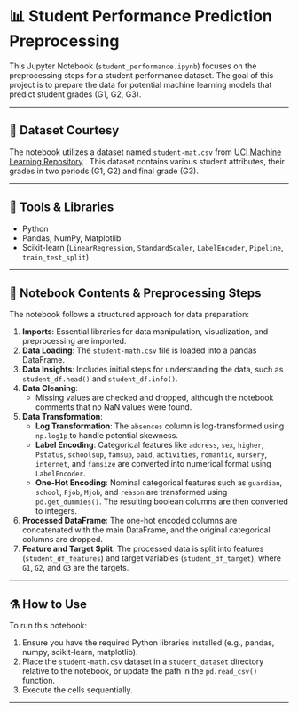# 📊 Student Performance Prediction Preprocessing 

This Jupyter Notebook (`student_performance.ipynb`) focuses on the preprocessing steps for a student performance dataset. The goal of this project is to prepare the data for potential machine learning models that predict student grades (G1, G2, G3).

---
## 🫡 Dataset Courtesy 
The notebook utilizes a dataset named `student-mat.csv` from [UCI Machine Learning Repository](https://archive.ics.uci.edu/dataset/320/student+performance) . This dataset contains various student attributes, their grades in two periods (G1, G2) and final grade (G3).

---
## 🔧 Tools & Libraries

- Python
- Pandas, NumPy, Matplotlib
- Scikit-learn (`LinearRegression`, `StandardScaler`, `LabelEncoder`, `Pipeline`, `train_test_split`)
  
---
## 🧪 Notebook Contents & Preprocessing Steps

The notebook follows a structured approach for data preparation:

1.  **Imports**: Essential libraries for data manipulation, visualization, and preprocessing are imported.
2.  **Data Loading**: The `student-math.csv` file is loaded into a pandas DataFrame.
3.  **Data Insights**: Includes initial steps for understanding the data, such as `student_df.head()` and `student_df.info()`.
4.  **Data Cleaning**:
    * Missing values are checked and dropped, although the notebook comments that no NaN values were found.
5.  **Data Transformation**:
    * **Log Transformation**: The `absences` column is log-transformed using `np.log1p` to handle potential skewness.
    * **Label Encoding**: Categorical features like `address`, `sex`, `higher`, `Pstatus`, `schoolsup`, `famsup`, `paid`, `activities`, `romantic`, `nursery`, `internet`, and `famsize` are converted into numerical format using `LabelEncoder`.
    * **One-Hot Encoding**: Nominal categorical features such as `guardian`, `school`, `Fjob`, `Mjob`, and `reason` are transformed using `pd.get_dummies()`. The resulting boolean columns are then converted to integers.
6.  **Processed DataFrame**: The one-hot encoded columns are concatenated with the main DataFrame, and the original categorical columns are dropped.
7.  **Feature and Target Split**: The processed data is split into features (`student_df_features`) and target variables (`student_df_target`), where `G1`, `G2`, and `G3` are the targets.
---
## ⚗️ How to Use

To run this notebook:

1.  Ensure you have the required Python libraries installed (e.g., pandas, numpy, scikit-learn, matplotlib).
2.  Place the `student-math.csv` dataset in a `student_dataset` directory relative to the notebook, or update the path in the `pd.read_csv()` function.
3.  Execute the cells sequentially.

---
